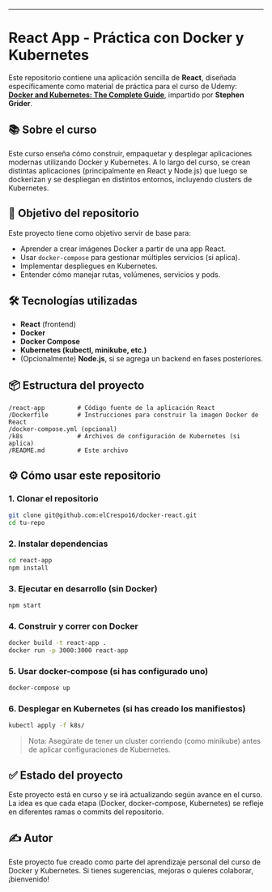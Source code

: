 ---

# React App - Práctica con Docker y Kubernetes

Este repositorio contiene una aplicación sencilla de **React**, diseñada específicamente como material de práctica para el curso de Udemy:
**[Docker and Kubernetes: The Complete Guide](https://www.udemy.com/course/docker-and-kubernetes-the-complete-guide/)**, impartido por **Stephen Grider**.

## 📚 Sobre el curso

Este curso enseña cómo construir, empaquetar y desplegar aplicaciones modernas utilizando Docker y Kubernetes. A lo largo del curso, se crean distintas aplicaciones (principalmente en React y Node.js) que luego se dockerizan y se despliegan en distintos entornos, incluyendo clusters de Kubernetes.

## 🚀 Objetivo del repositorio

Este proyecto tiene como objetivo servir de base para:

- Aprender a crear imágenes Docker a partir de una app React.
- Usar `docker-compose` para gestionar múltiples servicios (si aplica).
- Implementar despliegues en Kubernetes.
- Entender cómo manejar rutas, volúmenes, servicios y pods.

## 🛠️ Tecnologías utilizadas

- **React** (frontend)
- **Docker**
- **Docker Compose**
- **Kubernetes (kubectl, minikube, etc.)**
- (Opcionalmente) **Node.js**, si se agrega un backend en fases posteriores.

## 📦 Estructura del proyecto

```
/react-app         # Código fuente de la aplicación React
/Dockerfile        # Instrucciones para construir la imagen Docker de React
/docker-compose.yml (opcional)
/k8s               # Archivos de configuración de Kubernetes (si aplica)
/README.md         # Este archivo
```

## ⚙️ Cómo usar este repositorio

### 1. Clonar el repositorio

```bash
git clone git@github.com:elCrespo16/docker-react.git
cd tu-repo
```

### 2. Instalar dependencias

```bash
cd react-app
npm install
```

### 3. Ejecutar en desarrollo (sin Docker)

```bash
npm start
```

### 4. Construir y correr con Docker

```bash
docker build -t react-app .
docker run -p 3000:3000 react-app
```

### 5. Usar docker-compose (si has configurado uno)

```bash
docker-compose up
```

### 6. Desplegar en Kubernetes (si has creado los manifiestos)

```bash
kubectl apply -f k8s/
```

> Nota: Asegúrate de tener un cluster corriendo (como minikube) antes de aplicar configuraciones de Kubernetes.

## ✅ Estado del proyecto

Este proyecto está en curso y se irá actualizando según avance en el curso. La idea es que cada etapa (Docker, docker-compose, Kubernetes) se refleje en diferentes ramas o commits del repositorio.

## ✍️ Autor

Este proyecto fue creado como parte del aprendizaje personal del curso de Docker y Kubernetes.
Si tienes sugerencias, mejoras o quieres colaborar, ¡bienvenido!
